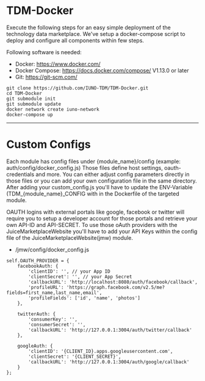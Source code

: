 # TDM-Docker

Execute the following steps for an easy simple deployment of the technology data marketplace. We've setup a docker-compose script to deploy and configure all components within few steps.

Following software is needed:
- Docker: https://www.docker.com/
- Docker Compose: https://docs.docker.com/compose/ V1.13.0 or later
- Git: https://git-scm.com/

```
git clone https://github.com/IUNO-TDM/TDM-Docker.git
cd TDM-Docker
git submodule init
git submodule update
docker network create iuno-network
docker-compose up
```

---

# Custom Configs

Each module has config files under {module_name}/config (example: auth/config/docker_config.js)
Those files define host settings, oauth-credentials and more.
You can either adjust config parameters directly in those files or you can add your own configuration file in the same directory.
After adding your custom_config.js you'll have to update the ENV-Variable (TDM_{module_name}_CONFIG with in the Dockerfile of the targeted module.

OAUTH logins with external portals like google, facebook or twitter will require you to setup a developer account for those portals and retrieve your own API-ID and API-SECRET.
To use those oAuth providers with the JuiceMarketplaceWebsite you'll have to add your API Keys within the config file of the JuiceMarketplaceWebsite(jmw) module.


- /jmw/config/docker_config.js
```
self.OAUTH_PROVIDER = {
    facebookAuth: {
        'clientID': '', // your App ID
        'clientSecret': '', // your App Secret
        'callbackURL': 'http://localhost:8080/auth/facebook/callback',
        'profileURL': 'https://graph.facebook.com/v2.5/me?fields=first_name,last_name,email',
        'profileFields': ['id', 'name', 'photos']
    },

    twitterAuth: {
        'consumerKey': '',
        'consumerSecret': '',
        'callbackURL': 'http://127.0.0.1:3004/auth/twitter/callback'
    },

    googleAuth: {
        'clientID': '{CLIENT_ID}.apps.googleusercontent.com',
        'clientSecret': '{CLIENT_SECRET}',
        'callbackURL': 'http://127.0.0.1:3004/auth/google/callback'
    }
};
```
